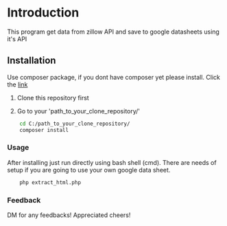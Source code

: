 # Introduction

This program get data from zillow API and save to google datasheets using it's API

## Installation

Use composer package, if you dont have composer yet please install. Click the [link](https://getcomposer.org/download/)

1. Clone this repository first

2. Go to your 'path_to_your_clone_repository/'
```bash
    cd C:/path_to_your_clone_repository/
    composer install
```

### Usage

After installing just run directly using bash shell (cmd). There are needs of setup if you are going to use your own google data sheet.

```bash
    php extract_html.php
```

### Feedback

DM for any feedbacks! Appreciated cheers!